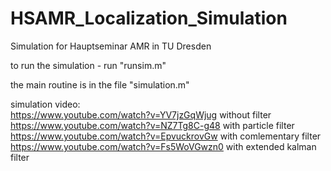 # HSAMR_Localization_Simulation
Simulation for Hauptseminar AMR in TU Dresden

to run the simulation - run "runsim.m"

the main routine is in the file "simulation.m"

simulation video:\
https://www.youtube.com/watch?v=YV7jzGqWjug without filter \
https://www.youtube.com/watch?v=NZ7Tg8C-g48 with particle filter \
https://www.youtube.com/watch?v=EpvuckrovGw with comlementary filter \
https://www.youtube.com/watch?v=Fs5WoVGwzn0 with extended kalman filter 
